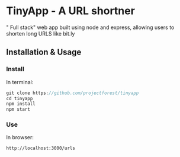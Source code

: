 # TinyApp - A URL shortner
"
Full stack" web app built using node and express, allowing users to shorten long URLS like bit.ly

## Installation & Usage


### Install

In terminal:
```js
git clone https://github.com/projectforest/tinyapp
cd tinyapp
npm install
npm start
```

### Use

In browser:
```
http://localhost:3000/urls
